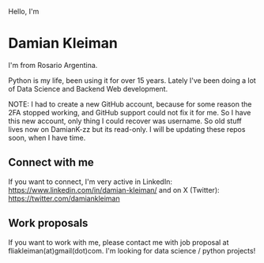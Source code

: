 Hello, I'm 
# Damian Kleiman

I'm from Rosario Argentina. 

Python is my life, been using it for over 15 years. Lately I've been doing a lot of Data Science and Backend Web development. 

NOTE: I had to create a new GitHub account, because for some reason the 2FA stopped working, and GitHub support could not fix it for me. So I have this new account, only thing I could recover was username. So old stuff lives now on DamianK-zz but its read-only. I will be updating these repos soon, when I have time.

## Connect with me
If you want to connect, I'm very active in LinkedIn: https://www.linkedin.com/in/damian-kleiman/ and on X (Twitter): https://twitter.com/damiankleiman

## Work proposals
If you want to work with me, please contact me with job proposal at fliakleiman(at)gmail(dot)com. I'm looking for data science / python projects! 
